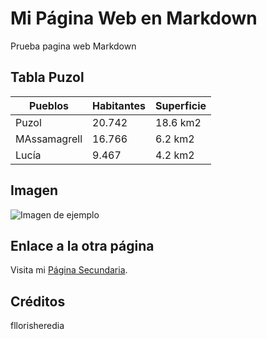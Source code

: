 # Mi Página Web en Markdown

Prueba pagina web Markdown

## Tabla Puzol

| Pueblos      | Habitantes  | Superficie    |
|--------------|-------------|---------------|
| Puzol        | 20.742      | 18.6 km2      |
| MAssamagrell | 16.766      | 6.2 km2       |
| Lucía        | 9.467       | 4.2 km2       |

## Imagen

![Imagen de ejemplo](https://upload.wikimedia.org/wikipedia/commons/thumb/8/8c/Bandera_de_Pu%C3%A7ol.svg/1200px-Bandera_de_Pu%C3%A7ol.svg.png "Bandera Puzol")

## Enlace a la otra página

Visita mi [Página Secundaria](pagina2.md).

## Créditos

fllorisheredia